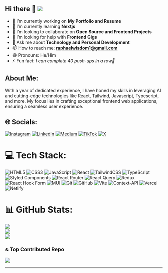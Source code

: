 ## Hi there 👋  [![](https://visitcount.itsvg.in/api?id=Heisdera&icon=5&color=8)](https://visitcount.itsvg.in)

- 🔭 I’m currently working on **My Portfolio and Resume**
- 🌱 I’m currently learning **Nextjs**
- 👯 I’m looking to collaborate on **Open Source and Frontend Projects**
- 🤔 I’m looking for help with **Frontend Gigs**
- 💬 Ask me about **Technology and Personal Development**
- 📫 How to reach me: **raphaelwisdom1@gmail.com**
- 😄 Pronouns: He/Him
- ⚡ Fun fact: *I can complete 40 push-ups in a row💪*

## About Me:
With a year of dedicated experience, I have honed my skills in leveraging AI and cutting-edge technologies like React, Tailwind, Javascript, Typescript, and more. My focus lies in crafting exceptional frontend web applications, ensuring a seamless user experience.

## 🌐 Socials:
[![Instagram](https://img.shields.io/badge/Instagram-%23E4405F.svg?logo=Instagram&logoColor=white)](https://instagram.com/https://www.instagram.com/heisdera) [![LinkedIn](https://img.shields.io/badge/LinkedIn-%230077B5.svg?logo=linkedin&logoColor=white)](https://linkedin.com/in/https://www.linkedin.com/in/raphael-wisdom-heisderatech) [![Medium](https://img.shields.io/badge/Medium-12100E?logo=medium&logoColor=white)](https://medium.com/@https://medium.com/@heisdera) [![TikTok](https://img.shields.io/badge/TikTok-%23000000.svg?logo=TikTok&logoColor=white)](https://tiktok.com/@https://www.tiktok.com/@heisdera) [![X](https://img.shields.io/badge/X-black.svg?logo=X&logoColor=white)](https://x.com/https://twitter.com/Heisdera_Tech) 

# 💻 Tech Stack:
![HTML5](https://img.shields.io/badge/html5-%23E34F26.svg?style=for-the-badge&logo=html5&logoColor=white) ![CSS3](https://img.shields.io/badge/css3-%231572B6.svg?style=for-the-badge&logo=css3&logoColor=white) ![JavaScript](https://img.shields.io/badge/javascript-%23323330.svg?style=for-the-badge&logo=javascript&logoColor=%23F7DF1E) ![React](https://img.shields.io/badge/react-%2320232a.svg?style=for-the-badge&logo=react&logoColor=%2361DAFB) ![TailwindCSS](https://img.shields.io/badge/tailwindcss-%2338B2AC.svg?style=for-the-badge&logo=tailwind-css&logoColor=white) ![TypeScript](https://img.shields.io/badge/typescript-%23007ACC.svg?style=for-the-badge&logo=typescript&logoColor=white) ![Styled Components](https://img.shields.io/badge/styled--components-DB7093?style=for-the-badge&logo=styled-components&logoColor=white) ![React Router](https://img.shields.io/badge/React_Router-CA4245?style=for-the-badge&logo=react-router&logoColor=white) ![React Query](https://img.shields.io/badge/-React%20Query-FF4154?style=for-the-badge&logo=react%20query&logoColor=white) ![Redux](https://img.shields.io/badge/redux-%23593d88.svg?style=for-the-badge&logo=redux&logoColor=white) ![React Hook Form](https://img.shields.io/badge/React%20Hook%20Form-%23EC5990.svg?style=for-the-badge&logo=reacthookform&logoColor=white) ![MUI](https://img.shields.io/badge/MUI-%230081CB.svg?style=for-the-badge&logo=mui&logoColor=white) ![Git](https://img.shields.io/badge/git-%23F05033.svg?style=for-the-badge&logo=git&logoColor=white) ![GitHub](https://img.shields.io/badge/github-%23121011.svg?style=for-the-badge&logo=github&logoColor=white) ![Vite](https://img.shields.io/badge/vite-%23646CFF.svg?style=for-the-badge&logo=vite&logoColor=white) ![Context-API](https://img.shields.io/badge/Context--Api-000000?style=for-the-badge&logo=react) ![Vercel](https://img.shields.io/badge/vercel-%23000000.svg?style=for-the-badge&logo=vercel&logoColor=white) ![Netlify](https://img.shields.io/badge/netlify-%23000000.svg?style=for-the-badge&logo=netlify&logoColor=#00C7B7)
# 📊 GitHub Stats:
![](https://github-readme-stats.vercel.app/api?username=Heisdera&theme=algolia&hide_border=false&include_all_commits=true&count_private=false)<br/>
![](https://github-readme-streak-stats.herokuapp.com/?user=Heisdera&theme=algolia&hide_border=false)<br/>
![](https://github-readme-stats.vercel.app/api/top-langs/?username=Heisdera&theme=algolia&hide_border=false&include_all_commits=true&count_private=false&layout=compact)

### 🔝 Top Contributed Repo
![](https://github-contributor-stats.vercel.app/api?username=Heisdera&limit=5&theme=tokyonight&combine_all_yearly_contributions=true)

---

<!-- Proudly created with GPRM ( https://gprm.itsvg.in ) -->

